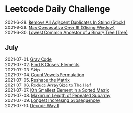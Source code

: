 # Leetcode Daily Challenge
2021-6-28. [Remove All Adjacent Duplicates In String (Stack) ](./code/2020-6-28.md)<br/>
2021-6-29. [Max Consecutive Ones III (Sliding Window) ](./code/2020-6-29.md)<br/>
2021-6-30. [Lowest Common Ancestor of a Binary Tree (Tree) ](./code/2021-6-30.md)<br/>

## July
2021-07-01. [Gray Code ](./code/2021-07-01.md)<br/>
2021-07-02. [Find K Closest Elements ](./code/2021-07-02.md)<br/>
2021-07-03. Skip<br/>
2021-07-04. [Count Vowels Permutation ](./code/2021-07-04.md)<br/>
2021-07-05. [Reshape the Matrix ](./code/2021-07-05.md)<br/>
2021-07-06. [Reduce Array Size to The Half ](./code/2021-07-06.md)<br/>
2021-07-07. [Kth Smallest Element in a Sorted Matrix](./code/2021-07-07.md)<br/>
2021-07-08. [Maximum Length of Repeated Subarray](./code/2021-07-08.md)<br/>
2021-07-09. [Longest Increasing Subsequencey](./code/2021-07-09.md)<br/>
2021-07-10. [Decode Way II](./code/2021-07-010.md)<br/>

